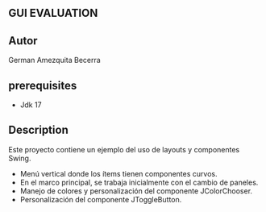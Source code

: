 ## GUI EVALUATION 

## Autor
German Amezquita Becerra


## prerequisites
- Jdk 17

## Description
Este proyecto contiene un ejemplo del uso de layouts y componentes Swing.

- Menú vertical donde los ítems tienen componentes curvos.
- En el marco principal, se trabaja inicialmente con el cambio de paneles.
- Manejo de colores y personalización del componente JColorChooser.
- Personalización del componente JToggleButton.